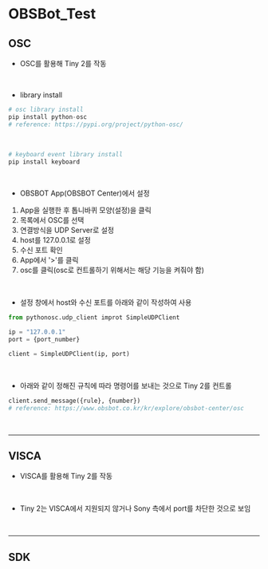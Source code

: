 # OBSBot_Test

## OSC
- OSC를 활용해 Tiny 2를 작동

<br>

- library install
```py
# osc library install
pip install python-osc
# reference: https://pypi.org/project/python-osc/
```

<br>

```py
# keyboard event library install
pip install keyboard
```

<br>

- OBSBOT App(OBSBOT Center)에서 설정 <br>
1. App을 실행한 후 톱니바퀴 모양(설정)을 클릭
2. 목록에서 OSC를 선택 
3. 연결방식을 UDP Server로 설정
4. host를 127.0.0.1로 설정
5. 수신 포트 확인
6. App에서 '>'를 클릭
7. osc를 클릭(osc로 컨트롤하기 위해서는 해당 기능을 켜줘야 함)
   
<br>

- 설정 창에서 host와 수신 포트를 아래와 같이 작성하여 사용
```py
from pythonosc.udp_client improt SimpleUDPClient

ip = "127.0.0.1"
port = {port_number}

client = SimpleUDPClient(ip, port)
```

<br>

- 아래와 같이 정해진 규칙에 따라 명령어를 보내는 것으로 Tiny 2를 컨트롤
```py
client.send_message({rule}, {number})
# reference: https://www.obsbot.co.kr/kr/explore/obsbot-center/osc
```

<br>

---

## VISCA
- VISCA를 활용해 Tiny 2를 작동

<br>

- Tiny 2는 VISCA에서 지원되지 않거나 Sony 측에서 port를 차단한 것으로 보임

<br>

---

## SDK
